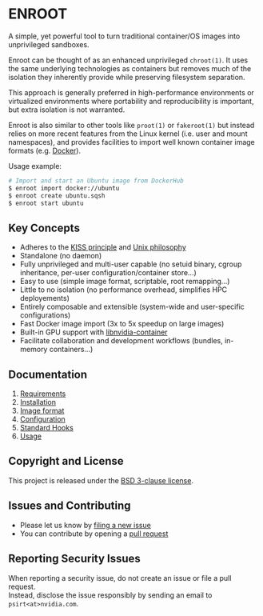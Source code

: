 # ENROOT

A simple, yet powerful tool to turn traditional container/OS images into unprivileged sandboxes.

Enroot can be thought of as an enhanced unprivileged `chroot(1)`. It uses the same underlying technologies as containers but removes much of the isolation they inherently provide while preserving filesystem separation.

This approach is generally preferred in high-performance environments or virtualized environments where portability and reproducibility is important, but extra isolation is not warranted.

Enroot is also similar to other tools like `proot(1)` or `fakeroot(1)` but instead relies on more recent features from the Linux kernel (i.e. user and mount namespaces), and provides facilities to import well known container image formats (e.g. [Docker](https://www.docker.com/)).

Usage example:

```sh
# Import and start an Ubuntu image from DockerHub
$ enroot import docker://ubuntu
$ enroot create ubuntu.sqsh
$ enroot start ubuntu
```

## Key Concepts

* Adheres to the [KISS principle](https://en.wikipedia.org/wiki/KISS_principle) and [Unix philosophy](https://en.wikipedia.org/wiki/Unix_philosophy)
* Standalone (no daemon)
* Fully unprivileged and multi-user capable (no setuid binary, cgroup inheritance, per-user configuration/container store...)
* Easy to use (simple image format, scriptable, root remapping...)
* Little to no isolation (no performance overhead, simplifies HPC deployements)
* Entirely composable and extensible (system-wide and user-specific configurations)
* Fast Docker image import (3x to 5x speedup on large images)
* Built-in GPU support with [libnvidia-container](https://github.com/nvidia/libnvidia-container)
* Facilitate collaboration and development workflows (bundles, in-memory containers...)

## Documentation

1. [Requirements](doc/requirements.md)
1. [Installation](doc/installation.md)
1. [Image format](doc/image-format.md)
1. [Configuration](doc/configuration.md)
1. [Standard Hooks](doc/standard-hooks.md)
1. [Usage](doc/usage.md)


## Copyright and License

This project is released under the [BSD 3-clause license](https://github.com/NVIDIA/enroot/blob/master/LICENSE).

## Issues and Contributing

* Please let us know by [filing a new issue](https://github.com/NVIDIA/enroot/issues/new)
* You can contribute by opening a [pull request](https://help.github.com/articles/using-pull-requests/)

## Reporting Security Issues

When reporting a security issue, do not create an issue or file a pull request.  
Instead, disclose the issue responsibly by sending an email to `psirt<at>nvidia.com`.
